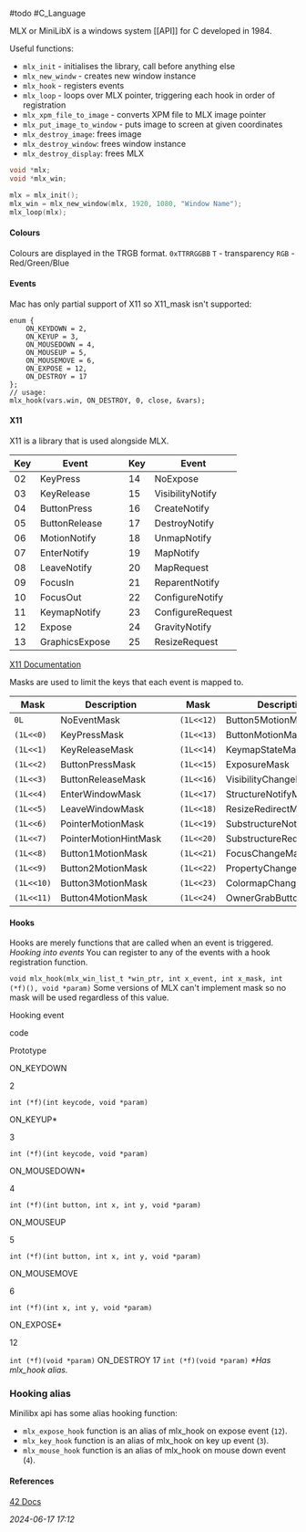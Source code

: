 #todo #C_Language 

MLX or MiniLibX is a windows system [[API]] for C developed in 1984.

Useful functions:
- `mlx_init` - initialises the library, call before anything else
- `mlx_new_windw` - creates new window instance
- `mlx_hook` - registers events
- `mlx_loop` - loops over MLX pointer, triggering each hook in order of registration
- `mlx_xpm_file_to_image` - converts XPM file to MLX image pointer
- `mlx_put_image_to_window` - puts image to screen at given coordinates
- `mlx_destroy_image`: frees image
- `mlx_destroy_window`: frees window instance
- `mlx_destroy_display`: frees MLX

```C
void *mlx;
void *mlx_win;

mlx = mlx_init();
mlx_win = mlx_new_window(mlx, 1920, 1080, "Window Name");
mlx_loop(mlx);
```
#### Colours
Colours are displayed in the  TRGB format.
`0xTTRRGGBB`
`T` - transparency
`RGB` - Red/Green/Blue
#### Events
Mac has only partial support of X11 so X11_mask isn't supported:
```
enum {
	ON_KEYDOWN = 2,
	ON_KEYUP = 3,
	ON_MOUSEDOWN = 4,
	ON_MOUSEUP = 5,
	ON_MOUSEMOVE = 6,
	ON_EXPOSE = 12,
	ON_DESTROY = 17
};
// usage:
mlx_hook(vars.win, ON_DESTROY, 0, close, &vars);
```
#### X11
X11 is a library that is used alongside MLX.

| Key | Event |  | Key | Event |
| --- | --- | --- | --- | --- |
| 02 | KeyPress | | 14 | NoExpose |
| 03 | KeyRelease | | 15 | VisibilityNotify |
| 04 | ButtonPress | | 16 | CreateNotify |
| 05 | ButtonRelease | | 17 | DestroyNotify |
| 06 | MotionNotify | | 18 | UnmapNotify |
| 07 | EnterNotify | | 19 | MapNotify |
| 08 | LeaveNotify | | 20 | MapRequest |
| 09 | FocusIn | | 21 | ReparentNotify |
| 10 | FocusOut | | 22 | ConfigureNotify |
| 11 | KeymapNotify | | 23 | ConfigureRequest |
| 12 | Expose | | 24 | GravityNotify |
| 13 | GraphicsExpose | | 25 | ResizeRequest |

[X11 Documentation](https://tronche.com/gui/x/xlib/events/)

Masks are used to limit the keys that each event is mapped to.

| Mask | Description |    | Mask | Description |
| --- | --- | ---  | --- | --- |
| `0L` |  NoEventMask | |  `(1L<<12)` | Button5MotionMask |
| `(1L<<0)` | KeyPressMask | | `(1L<<13)` | ButtonMotionMask |
| `(1L<<1)` | KeyReleaseMask | | `(1L<<14)` | KeymapStateMask |
| `(1L<<2)` | ButtonPressMask | |`(1L<<15)` | ExposureMask |
| `(1L<<3)` | ButtonReleaseMask | | `(1L<<16)` | VisibilityChangeMask |
|`(1L<<4)` | EnterWindowMask | | `(1L<<17)` | StructureNotifyMask |
| `(1L<<5)` | LeaveWindowMask | | `(1L<<18)` | ResizeRedirectMask |
|  `(1L<<6)` | PointerMotionMask | | `(1L<<19)` | SubstructureNotifyMask |
| `(1L<<7)` | PointerMotionHintMask | | `(1L<<20)` | SubstructureRedirectMask |
| `(1L<<8)` | Button1MotionMask| | `(1L<<21)`| FocusChangeMask |
| `(1L<<9)` | Button2MotionMask | | `(1L<<22)` | PropertyChangeMask |
| `(1L<<10)` | Button3MotionMask || `(1L<<23)` | ColormapChangeMask |
| `(1L<<11)` | Button4MotionMask || `(1L<<24)` | OwnerGrabButtonMask |
#### Hooks
Hooks are merely functions that are called when an event is triggered.
_Hooking into events_
You can register to any of the events with a hook registration function.

`void mlx_hook(mlx_win_list_t *win_ptr, int x_event, int x_mask, int (*f)(), void *param)`
Some versions of MLX can't implement mask so no mask will be used regardless of this value.

Hooking event

code

Prototype

ON_KEYDOWN

2

`int (*f)(int keycode, void *param)`

ON_KEYUP*

3

`int (*f)(int keycode, void *param)`

ON_MOUSEDOWN*

4

`int (*f)(int button, int x, int y, void *param)`

ON_MOUSEUP

5

`int (*f)(int button, int x, int y, void *param)`

ON_MOUSEMOVE

6

`int (*f)(int x, int y, void *param)`

ON_EXPOSE*

12

`int (*f)(void *param)`
ON_DESTROY
17
`int (*f)(void *param)`
_*Has mlx_hook alias._

### [](https://harm-smits.github.io/42docs/libs/minilibx/events.html#hooking-alias)Hooking alias

Minilibx api has some alias hooking function:

-   `mlx_expose_hook` function is an alias of mlx_hook on expose event (`12`).
-   `mlx_key_hook` function is an alias of mlx_hook on key up event (`3`).
-   `mlx_mouse_hook` function is an alias of mlx_hook on mouse down event (`4`).

#### References
[42 Docs](https://harm-smits.github.io/42docs/libs/minilibx/introduction.html)

_2024-06-17 17:12_
<!--stackedit_data:
eyJoaXN0b3J5IjpbNzM2NTU5NjU0XX0=
-->